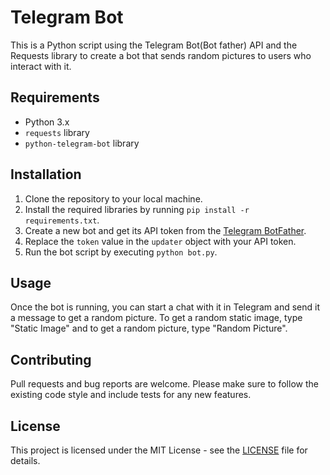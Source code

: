# Telegram Bot
This is a Python script using the Telegram Bot(Bot father) API and the Requests library to create a bot that sends random pictures to users who interact with it.
## Requirements

- Python 3.x
- `requests` library
- `python-telegram-bot` library

## Installation

1. Clone the repository to your local machine.
2. Install the required libraries by running `pip install -r requirements.txt`.
3. Create a new bot and get its API token from the [Telegram BotFather](https://t.me/botfather).
4. Replace the `token` value in the `updater` object with your API token.
5. Run the bot script by executing `python bot.py`.

## Usage

Once the bot is running, you can start a chat with it in Telegram and send it a message to get a random picture. To get a random static image, type "Static Image" and to get a random picture, type "Random Picture".

## Contributing

Pull requests and bug reports are welcome. Please make sure to follow the existing code style and include tests for any new features.

## License

This project is licensed under the MIT License - see the [LICENSE](LICENSE) file for details.
